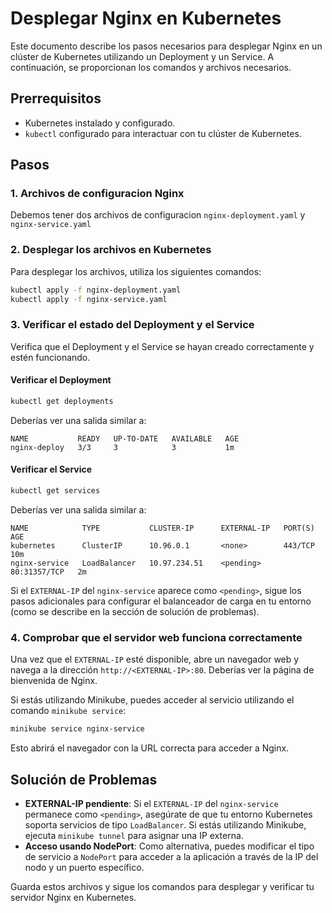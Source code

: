 # Desplegar Nginx en Kubernetes

Este documento describe los pasos necesarios para desplegar Nginx en un clúster de Kubernetes utilizando un Deployment y un Service. A continuación, se proporcionan los comandos y archivos necesarios.

## Prerrequisitos

- Kubernetes instalado y configurado.
- `kubectl` configurado para interactuar con tu clúster de Kubernetes.

## Pasos

### 1. Archivos de configuracion Nginx

Debemos tener dos archivos de configuracion  `nginx-deployment.yaml` y `nginx-service.yaml`

### 2. Desplegar los archivos en Kubernetes

Para desplegar los archivos, utiliza los siguientes comandos:

```bash
kubectl apply -f nginx-deployment.yaml
kubectl apply -f nginx-service.yaml
```

### 3. Verificar el estado del Deployment y el Service

Verifica que el Deployment y el Service se hayan creado correctamente y estén funcionando.

#### Verificar el Deployment

```bash
kubectl get deployments
```

Deberías ver una salida similar a:

```
NAME           READY   UP-TO-DATE   AVAILABLE   AGE
nginx-deploy   3/3     3            3           1m
```

#### Verificar el Service

```bash
kubectl get services
```

Deberías ver una salida similar a:

```
NAME            TYPE           CLUSTER-IP      EXTERNAL-IP   PORT(S)        AGE
kubernetes      ClusterIP      10.96.0.1       <none>        443/TCP        10m
nginx-service   LoadBalancer   10.97.234.51    <pending>     80:31357/TCP   2m
```

Si el `EXTERNAL-IP` del `nginx-service` aparece como `<pending>`, sigue los pasos adicionales para configurar el balanceador de carga en tu entorno (como se describe en la sección de solución de problemas).

### 4. Comprobar que el servidor web funciona correctamente

Una vez que el `EXTERNAL-IP` esté disponible, abre un navegador web y navega a la dirección `http://<EXTERNAL-IP>:80`. Deberías ver la página de bienvenida de Nginx.

Si estás utilizando Minikube, puedes acceder al servicio utilizando el comando `minikube service`:

```bash
minikube service nginx-service
```

Esto abrirá el navegador con la URL correcta para acceder a Nginx.

## Solución de Problemas

- **EXTERNAL-IP pendiente**: Si el `EXTERNAL-IP` del `nginx-service` permanece como `<pending>`, asegúrate de que tu entorno Kubernetes soporta servicios de tipo `LoadBalancer`. Si estás utilizando Minikube, ejecuta `minikube tunnel` para asignar una IP externa.
- **Acceso usando NodePort**: Como alternativa, puedes modificar el tipo de servicio a `NodePort` para acceder a la aplicación a través de la IP del nodo y un puerto específico.

Guarda estos archivos y sigue los comandos para desplegar y verificar tu servidor Nginx en Kubernetes.
